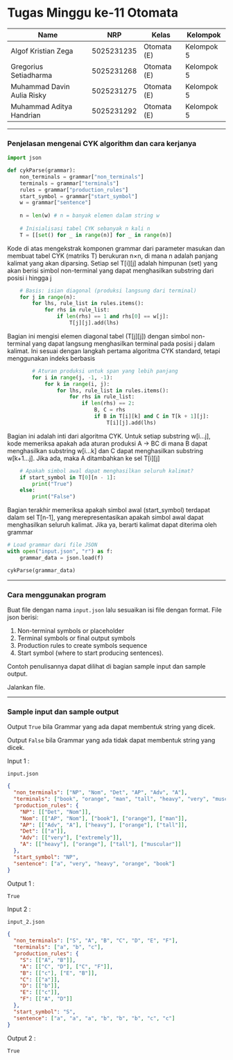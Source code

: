 # Tugas Minggu ke-11 Otomata
| Name           | NRP        | Kelas     | Kelompok    |
| ---            | ---        | ----------| ---         |
| Algof Kristian Zega | 5025231235 | Otomata (E) | Kelompok 5 |
| Gregorius Setiadharma | 5025231268 | Otomata (E) | Kelompok 5 |
| Muhammad Davin Aulia Risky | 5025231275 | Otomata (E) | Kelompok 5 |
| Muhammad Aditya Handrian | 5025231292 | Otomata (E) | Kelompok 5 |

---

### Penjelasan mengenai CYK algorithm dan cara kerjanya

```python
import json

def cykParse(grammar):
    non_terminals = grammar["non_terminals"]
    terminals = grammar["terminals"]
    rules = grammar["production_rules"]
    start_symbol = grammar["start_symbol"]
    w = grammar["sentence"]
    
    n = len(w) # n = banyak elemen dalam string w
    
    # Inisialisasi tabel CYK sebanyak n kali n
    T = [[set() for _ in range(n)] for _ in range(n)]
```

Kode di atas mengekstrak komponen grammar dari parameter masukan dan membuat tabel CYK (matriks T) berukuran n×n, di mana n adalah panjang kalimat yang akan diparsing. Setiap sel T[i][j] adalah himpunan (set) yang akan berisi simbol non-terminal yang dapat menghasilkan substring dari posisi i hingga j

```python
    # Basis: isian diagonal (produksi langsung dari terminal)
    for j in range(n):
        for lhs, rule_list in rules.items():
            for rhs in rule_list:
                if len(rhs) == 1 and rhs[0] == w[j]:
                    T[j][j].add(lhs)
```

Bagian ini mengisi elemen diagonal tabel (T[j][j]) dengan simbol non-terminal yang dapat langsung menghasilkan terminal pada posisi j dalam kalimat. Ini sesuai dengan langkah pertama algoritma CYK standard, tetapi menggunakan indeks berbasis

```python
        # Aturan produksi untuk span yang lebih panjang
        for i in range(j, -1, -1):
            for k in range(i, j):
                for lhs, rule_list in rules.items():
                    for rhs in rule_list:
                        if len(rhs) == 2:
                            B, C = rhs
                            if B in T[i][k] and C in T[k + 1][j]:
                                T[i][j].add(lhs)
```

Bagian ini adalah inti dari algoritma CYK. Untuk setiap substring w[i...j], kode memeriksa apakah ada aturan produksi A → BC di mana B dapat menghasilkan substring w[i...k] dan C dapat menghasilkan substring w[k+1...j]. Jika ada, maka A ditambahkan ke sel T[i][j]

```python
    # Apakah simbol awal dapat menghasilkan seluruh kalimat?
    if start_symbol in T[0][n - 1]:
        print("True")
    else:
        print("False")
```

Bagian terakhir memeriksa apakah simbol awal (start_symbol) terdapat dalam sel T[n-1], yang merepresentasikan apakah simbol awal dapat menghasilkan seluruh kalimat. Jika ya, berarti kalimat dapat diterima oleh grammar

```python
# Load grammar dari file JSON
with open("input.json", "r") as f:
    grammar_data = json.load(f)

cykParse(grammar_data)
```

---

### Cara menggunakan program

Buat file dengan nama `input.json` lalu sesuaikan isi file dengan format. File json berisi:
1. Non-terminal symbols or placeholder
2. Terminal symbols or final output symbols
3. Production rules to create symbols sequence
4. Start symbol (where to start producing sentences).

Contoh penulisannya dapat dilihat di bagian sample input dan sample output.

Jalankan file.

---

### Sample input dan sample output

Output `True` bila Grammar yang ada dapat membentuk string yang dicek.

Output `False` bila Grammar yang ada tidak dapat membentuk string yang dicek.

Input 1 :

`input.json`

```json
{
  "non_terminals": ["NP", "Nom", "Det", "AP", "Adv", "A"],
  "terminals": ["book", "orange", "man", "tall", "heavy", "very", "muscular"],
  "production_rules": {
    "NP": [["Det", "Nom"]],
    "Nom": [["AP", "Nom"], ["book"], ["orange"], ["man"]],
    "AP": [["Adv", "A"], ["heavy"], ["orange"], ["tall"]],
    "Det": [["a"]],
    "Adv": [["very"], ["extremely"]],
    "A": [["heavy"], ["orange"], ["tall"], ["muscular"]]
  },
  "start_symbol": "NP",
  "sentence": ["a", "very", "heavy", "orange", "book"]
}
```

Output 1 : 

```txt
True
```

Input 2 :

`input_2.json`

```json
{
  "non_terminals": ["S", "A", "B", "C", "D", "E", "F"],
  "terminals": ["a", "b", "c"],
  "production_rules": {
    "S": [["A", "B"]],
    "A": [["C", "D"], ["C", "F"]],
    "B": [["c"], ["E", "B"]],
    "C": [["a"]],
    "D": [["b"]],
    "E": [["c"]],
    "F": [["A", "D"]]
  },
  "start_symbol": "S",
  "sentence": ["a", "a", "a", "b", "b", "b", "c", "c"]
}
```

Output 2 :

```txt
True
```
